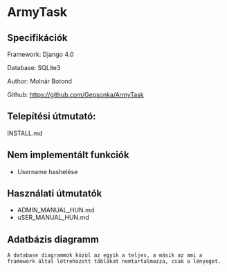 # ArmyTask

## Specifikációk

Framework: Django 4.0

Database: SQLite3

Author: Molnár Botond

Github: https://github.com/Gepsonka/ArmyTask



## Telepítési útmutató:

INSTALL.md

## Nem implementált funkciók

 - Username hashelése

## Használati útmutatók

- ADMIN_MANUAL_HUN.md
- uSER_MANUAL_HUN.md

## Adatbázis diagramm

```
A database diagrammok közül az egyik a teljes, a másik az ami a framework által létrehozott táblákat nemtartalmazza, csak a lényeget.
```